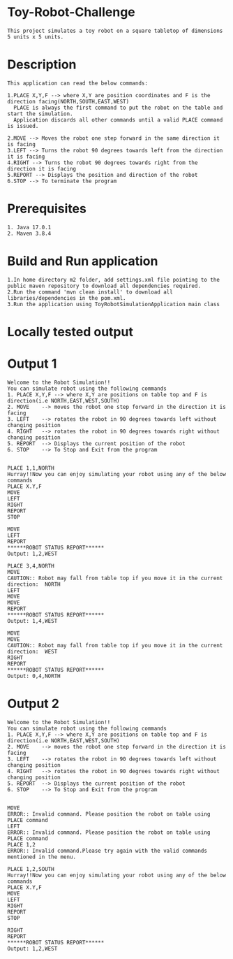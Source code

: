 # Toy-Robot-Challenge
    This project simulates a toy robot on a square tabletop of dimensions 5 units x 5 units.

# Description
    This application can read the below commands:
    
    1.PLACE X,Y,F --> where X,Y are position coordinates and F is the direction facing(NORTH,SOUTH,EAST,WEST)
      PLACE is always the first command to put the robot on the table and start the simulation.
      Application discards all other commands until a valid PLACE command is issued.
          
    2.MOVE --> Moves the robot one step forward in the same direction it is facing
    3.LEFT --> Turns the robot 90 degrees towards left from the direction it is facing 
    4.RIGHT --> Turns the robot 90 degrees towards right from the direction it is facing
    5.REPORT --> Displays the position and direction of the robot
    6.STOP --> To terminate the program

# Prerequisites
    1. Java 17.0.1
    2. Maven 3.8.4

# Build and Run application
    1.In home directory m2 folder, add settings.xml file pointing to the public maven repository to download all dependencies required.
    2.Run the command 'mvn clean install' to download all libraries/dependencies in the pom.xml.
    3.Run the application using ToyRobotSimulationApplication main class

# Locally tested output

# Output 1
    Welcome to the Robot Simulation!! 
    You can simulate robot using the following commands 
    1. PLACE X,Y,F --> where X,Y are positions on table top and F is direction(i.e NORTH,EAST,WEST,SOUTH) 
    2. MOVE    --> moves the robot one step forward in the direction it is facing 
    3. LEFT    --> rotates the robot in 90 degrees towards left without changing position 
    4. RIGHT   --> rotates the robot in 90 degrees towards right without changing position 
    5. REPORT  --> Displays the current position of the robot 
    6. STOP    --> To Stop and Exit from the program 


    PLACE 1,1,NORTH
    Hurray!!Now you can enjoy simulating your robot using any of the below commands
    PLACE X.Y,F 
    MOVE 
    LEFT 
    RIGHT 
    REPORT 
    STOP
    
    MOVE
    LEFT
    REPORT
    ******ROBOT STATUS REPORT******
    Output: 1,2,WEST 
    
    PLACE 3,4,NORTH
    MOVE
    CAUTION:: Robot may fall from table top if you move it in the current direction:  NORTH
    LEFT
    MOVE
    MOVE
    REPORT
    ******ROBOT STATUS REPORT******
    Output: 1,4,WEST 

    MOVE
    MOVE
    CAUTION:: Robot may fall from table top if you move it in the current direction:  WEST
    RIGHT
    REPORT
    ******ROBOT STATUS REPORT******
    Output: 0,4,NORTH 

# Output 2
    Welcome to the Robot Simulation!! 
    You can simulate robot using the following commands 
    1. PLACE X,Y,F --> where X,Y are positions on table top and F is direction(i.e NORTH,EAST,WEST,SOUTH) 
    2. MOVE    --> moves the robot one step forward in the direction it is facing 
    3. LEFT    --> rotates the robot in 90 degrees towards left without changing position 
    4. RIGHT   --> rotates the robot in 90 degrees towards right without changing position 
    5. REPORT  --> Displays the current position of the robot 
    6. STOP    --> To Stop and Exit from the program 
    
    
    MOVE
    ERROR:: Invalid command. Please position the robot on table using PLACE command
    LEFT
    ERROR:: Invalid command. Please position the robot on table using PLACE command
    PLACE 1,2
    ERROR:: Invalid command.Please try again with the valid commands mentioned in the menu.
    
    PLACE 1,2,SOUTH
    Hurray!!Now you can enjoy simulating your robot using any of the below commands
    PLACE X.Y,F 
    MOVE 
    LEFT 
    RIGHT 
    REPORT 
    STOP
    
    RIGHT
    REPORT
    ******ROBOT STATUS REPORT******
    Output: 1,2,WEST 
